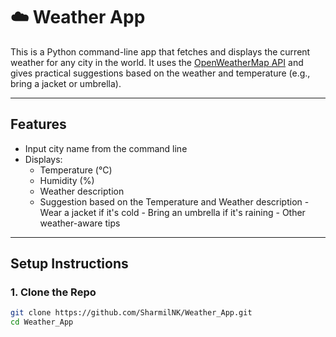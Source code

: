# ☁️ Weather App

This is a Python command-line app that fetches and displays the current weather for any city in the world. 
It uses the [OpenWeatherMap API](https://openweathermap.org/api) and gives practical suggestions based on the weather and temperature (e.g., bring a jacket or umbrella).

---

## Features

- Input city name from the command line
- Displays:
  - Temperature (°C)
  - Humidity (%)
  - Weather description
  - Suggestion based on the Temperature and Weather description
        - Wear a jacket if it's cold
        - Bring an umbrella if it's raining
        - Other weather-aware tips

---

## Setup Instructions

### 1. Clone the Repo
```bash
git clone https://github.com/SharmilNK/Weather_App.git
cd Weather_App
